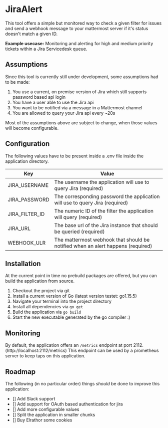 # JiraAlert
This tool offers a simple but monitored way to check a given filter for issues and send a webhook message to your mattermost
server if it's status doesn't match a given ID.

**Example usecase:** Monitoring and alerting for high and medium priority tickets within a Jira Servicedesk queue.

## Assumptions
Since this tool is currently still under development, some assumptions had to be made:
1. You use a current, on premise version of Jira which still supports password based api login
2. You have a user able to use the Jira api
3. You want to be notified via a message in a Mattermost channel
4. You are allowed to query your Jira api every ~20s

Most of the assumptions above are subject to change, when those values will become configurable. 

## Configuration
The following values have to be present inside a .env file inside the application directory.

|Key|Value|
|---|---|
|JIRA_USERNAME|The username the application will use to query Jira (required)|
|JIRA_PASSWORD|The corresponding password the application will use to query Jira (required)|
|JIRA_FILTER_ID|The numeric ID of the filter the application will query (required)|
|JIRA_URL|The base url of the Jira instance that should be queried (required)|
|WEBHOOK_ULR|The mattermost webhook that should be notified when an alert happens (required)|

## Installation
At the current point in time no prebuild packages are offered, but you can build the application from source.
1. Checkout the project via git
1. Install a current version of Go (latest version testet: go1.15.5)
2. Navigate your terminal into the project directory 
3. Install all dependencies via `go get`
4. Build the application via `go build`
5. Start the new executable generated by the go compiler :)

## Monitoring
By default, the application offers an `/metrics` endpoint at port 2112. (http://localhost:2112/metrics) This endpoint can
be used by a prometheus server to keep taps on this application.

## Roadmap
The following (in no particular order) things _should_ be done to improve this application:
- [] Add Slack support
- [] Add support for OAuth based authentication for jira
- [] Add more configurable values
- [] Split the application in smaller chunks
- [] Buy Elrathor some cookies